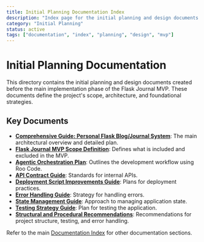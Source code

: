 ```yaml
---
title: Initial Planning Documentation Index
description: "Index page for the initial planning and design documents created before the main implementation phase of the Flask Journal MVP."
category: "Initial Planning"
status: active
tags: ["documentation", "index", "planning", "design", "mvp"]
---
```



# Initial Planning Documentation

This directory contains the initial planning and design documents created before the main implementation phase of the Flask Journal MVP. These documents define the project's scope, architecture, and foundational strategies.

## Key Documents

*   **[Comprehensive Guide: Personal Flask Blog/Journal System](./comprehensive-guide-personal.md)**: The main architectural overview and detailed plan.
*   **[Flask Journal MVP Scope Definition](./mvp-high-level-implementation-guide.md)**: Defines what is included and excluded in the MVP.
*   **[Agentic Orchestration Plan](./agentic-workflow.md)**: Outlines the development workflow using Roo Code.
*   **[API Contract Guide](./api-contract-guide.md)**: Standards for internal APIs.
*   **[Deployment Script Improvements Guide](./deployment-script-guide.md)**: Plans for deployment practices.
*   **[Error Handling Guide](./error-handling.md)**: Strategy for handling errors.
*   **[State Management Guide](./state-management-guide.md)**: Approach to managing application state.
*   **[Testing Strategy Guide](./testing.md)**: Plan for testing the application.
*   **[Structural and Procedural Recommendations](./structure-update.md)**: Recommendations for project structure, testing, and error handling.

Refer to the main [Documentation Index](../README.md) for other documentation sections.